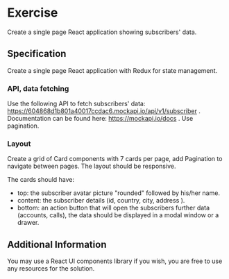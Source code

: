 # Exercise

Create a single page React application showing subscribers' data.

## Specification

Create a single page React application with Redux for state management.

### API, data fetching

Use the following API to fetch subscribers' data: https://604868d1b801a40017ccdac6.mockapi.io/api/v1/subscriber . Documentation can be found here: https://mockapi.io/docs . Use pagination.

### Layout

Create a grid of Card components with 7 cards per page, add Pagination to navigate between pages. The layout should be responsive. 

The cards should have:
- top: the subscriber avatar picture "rounded" followed by his/her name.
- content: the subscriber details (id, country, city, address ).
- bottom: an action button that will open the subscribers further data (accounts, calls), the data should be displayed in a modal window or a drawer. 

## Additional Information

You may use a React UI components library if you wish, you are free to use any resources for the solution.
